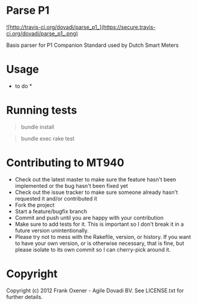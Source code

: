 Parse P1
========

<a href='http://travis-ci.org/dovadi/parse_p1'>
![http://travis-ci.org/dovadi/parse_p1_](https://secure.travis-ci.org/dovadi/parse_p1_.png)
</a>

Basis parser for P1 Companion Standard used by Dutch Smart Meters


Usage
=====

* to do *

Running tests
=============

> bundle install

> bundle exec rake test

Contributing to MT940
=====================
 
* Check out the latest master to make sure the feature hasn't been implemented or the bug hasn't been fixed yet
* Check out the issue tracker to make sure someone already hasn't requested it and/or contributed it
* Fork the project
* Start a feature/bugfix branch
* Commit and push until you are happy with your contribution
* Make sure to add tests for it. This is important so I don't break it in a future version unintentionally.
* Please try not to mess with the Rakefile, version, or history. If you want to have your own version, or is otherwise necessary, that is fine, but please isolate to its own commit so I can cherry-pick around it.

Copyright
==========

Copyright (c) 2012 Frank Oxener - Agile Dovadi BV. See LICENSE.txt for further details.

